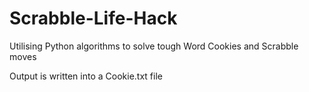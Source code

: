 # Scrabble-Life-Hack
Utilising Python algorithms to solve tough Word Cookies and Scrabble moves


Output is written into a Cookie.txt file
